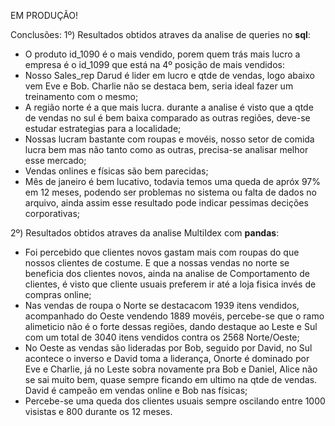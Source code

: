 EM PRODUÇÃO!

Conclusões:
1º) Resultados obtidos atraves da analise de queries no **sql**:
- O produto id_1090 é o mais vendido, porem quem trás mais lucro a empresa é o id_1099 que está na 4º posição de mais vendidos:
- Nosso Sales_rep Darud é lider em lucro e qtde de vendas, logo abaixo vem Eve e Bob. Charlie não se destaca bem, seria ideal fazer um treinamento com o mesmo;
- A região norte é a que mais lucra. durante a analise é visto que a qtde de vendas no sul é bem baixa comparado as outras regiões, deve-se estudar estrategias para a localidade;
- Nossas lucram bastante com roupas e movéis, nosso setor de comida lucra bem mas não tanto como as outras, precisa-se analisar melhor esse mercado;
- Vendas onlines e físicas são bem parecidas;
- Mês de janeiro é bem lucativo, todavia temos uma queda de apróx 97% em 12 meses, podendo ser problemas no sistema ou falta de dados no arquivo, ainda assim esse resultado pode indicar pessimas decições corporativas;

2º) Resultados obtidos atraves da analise MultiIdex com **pandas**:
- Foi percebido que clientes novos gastam mais com roupas do que nossos clientes de costume. E que a nossas vendas no norte se beneficia dos clientes novos, ainda na analise de Comportamento de clientes, é visto que cliente usuais preferem ir até a loja fisica invés de compras online;
- Nas vendas de roupa o Norte se destacacom 1939 itens vendidos, acompanhado do Oeste vendendo 1889 movéis, percebe-se que o ramo alimeticio não é o forte dessas regiões, dando destaque ao Leste e Sul com um total de 3040 itens vendidos contra os 2568 Norte/Oeste;
- No Oeste as vendas são lideradas por Bob, seguido por David, no Sul acontece o inverso e David toma a liderança, Onorte é dominado por Eve e Charlie, já no Leste sobra novamente pra Bob e Daniel, Alice não se sai muito bem, quase sempre ficando em ultimo na qtde de vendas. David é campeão em vendas online e Bob nas físicas;
- Percebe-se uma queda dos clientes usuais sempre oscilando entre 1000 visistas e 800 durante os 12 meses.
